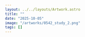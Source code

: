 ```yaml
---
layout: ../../layouts/Artwork.astro
title: ""
date: "2025-10-05"
image: "/artworks/0542_study_2.png"
tags: []
---
```


